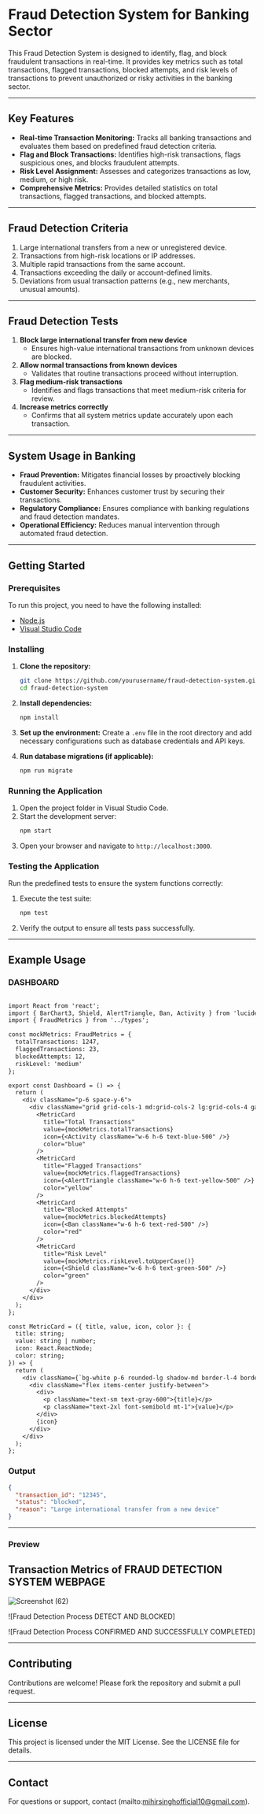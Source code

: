 # Fraud Detection System for Banking Sector

This Fraud Detection System is designed to identify, flag, and block fraudulent transactions in real-time. It provides key metrics such as total transactions, flagged transactions, blocked attempts, and risk levels of transactions to prevent unauthorized or risky activities in the banking sector.

---

## Key Features

- **Real-time Transaction Monitoring:** Tracks all banking transactions and evaluates them based on predefined fraud detection criteria.
- **Flag and Block Transactions:** Identifies high-risk transactions, flags suspicious ones, and blocks fraudulent attempts.
- **Risk Level Assignment:** Assesses and categorizes transactions as low, medium, or high risk.
- **Comprehensive Metrics:** Provides detailed statistics on total transactions, flagged transactions, and blocked attempts.

---

## Fraud Detection Criteria

1. Large international transfers from a new or unregistered device.
2. Transactions from high-risk locations or IP addresses.
3. Multiple rapid transactions from the same account.
4. Transactions exceeding the daily or account-defined limits.
5. Deviations from usual transaction patterns (e.g., new merchants, unusual amounts).

---

## Fraud Detection Tests

1. **Block large international transfer from new device**
   - Ensures high-value international transactions from unknown devices are blocked.
2. **Allow normal transactions from known devices**
   - Validates that routine transactions proceed without interruption.
3. **Flag medium-risk transactions**
   - Identifies and flags transactions that meet medium-risk criteria for review.
4. **Increase metrics correctly**
   - Confirms that all system metrics update accurately upon each transaction.

---

## System Usage in Banking

- **Fraud Prevention:** Mitigates financial losses by proactively blocking fraudulent activities.
- **Customer Security:** Enhances customer trust by securing their transactions.
- **Regulatory Compliance:** Ensures compliance with banking regulations and fraud detection mandates.
- **Operational Efficiency:** Reduces manual intervention through automated fraud detection.

---

## Getting Started

### Prerequisites

To run this project, you need to have the following installed:

- [Node.js](https://nodejs.org/)
- [Visual Studio Code](https://code.visualstudio.com/)

### Installing

1. **Clone the repository:**
    ```sh
    git clone https://github.com/yourusername/fraud-detection-system.git
    cd fraud-detection-system
    ```

2. **Install dependencies:**
    ```sh
    npm install
    ```

3. **Set up the environment:**
    Create a `.env` file in the root directory and add necessary configurations such as database credentials and API keys.

4. **Run database migrations (if applicable):**
    ```sh
    npm run migrate
    ```

### Running the Application

1. Open the project folder in Visual Studio Code.
2. Start the development server:
    ```sh
    npm start
    ```
3. Open your browser and navigate to `http://localhost:3000`.

### Testing the Application

Run the predefined tests to ensure the system functions correctly:

1. Execute the test suite:
    ```sh
    npm test
    ```
2. Verify the output to ensure all tests pass successfully.

---

## Example Usage

### DASHBOARD

```txt

import React from 'react';
import { BarChart3, Shield, AlertTriangle, Ban, Activity } from 'lucide-react';
import { FraudMetrics } from '../types';

const mockMetrics: FraudMetrics = {
  totalTransactions: 1247,
  flaggedTransactions: 23,
  blockedAttempts: 12,
  riskLevel: 'medium'
};

export const Dashboard = () => {
  return (
    <div className="p-6 space-y-6">
      <div className="grid grid-cols-1 md:grid-cols-2 lg:grid-cols-4 gap-4">
        <MetricCard
          title="Total Transactions"
          value={mockMetrics.totalTransactions}
          icon={<Activity className="w-6 h-6 text-blue-500" />}
          color="blue"
        />
        <MetricCard
          title="Flagged Transactions"
          value={mockMetrics.flaggedTransactions}
          icon={<AlertTriangle className="w-6 h-6 text-yellow-500" />}
          color="yellow"
        />
        <MetricCard
          title="Blocked Attempts"
          value={mockMetrics.blockedAttempts}
          icon={<Ban className="w-6 h-6 text-red-500" />}
          color="red"
        />
        <MetricCard
          title="Risk Level"
          value={mockMetrics.riskLevel.toUpperCase()}
          icon={<Shield className="w-6 h-6 text-green-500" />}
          color="green"
        />
      </div>
    </div>
  );
};

const MetricCard = ({ title, value, icon, color }: {
  title: string;
  value: string | number;
  icon: React.ReactNode;
  color: string;
}) => {
  return (
    <div className={`bg-white p-6 rounded-lg shadow-md border-l-4 border-${color}-500`}>
      <div className="flex items-center justify-between">
        <div>
          <p className="text-sm text-gray-600">{title}</p>
          <p className="text-2xl font-semibold mt-1">{value}</p>
        </div>
        {icon}
      </div>
    </div>
  );
};
```

### Output
```json
{
  "transaction_id": "12345",
  "status": "blocked",
  "reason": "Large international transfer from a new device"
}
```

---

### Preview

## Transaction Metrics of FRAUD DETECTION SYSTEM WEBPAGE 

![Screenshot (62)](https://github.com/user-attachments/assets/8f0cd9b5-f88b-4a1e-9c30-b4484b53be11)

![Fraud Detection Process DETECT AND BLOCKED]

![Fraud Detection Process CONFIRMED AND SUCCESSFULLY COMPLETED]

---

## Contributing

Contributions are welcome! Please fork the repository and submit a pull request.

---

## License

This project is licensed under the MIT License. See the LICENSE file for details.

---

## Contact

For questions or support, contact (mailto:mihirsinghofficial10@gmail.com).
